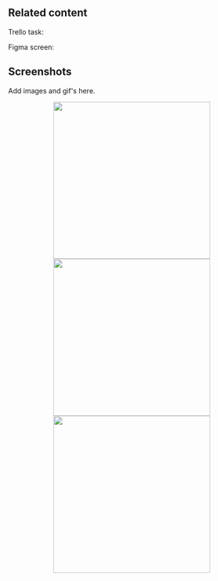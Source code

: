 ## Related content

Trello task: 

Figma screen:

## Screenshots
Add images and gif's here.

<p align="center">
  <img width="320" src="URL_TO_IMAGE">
  <img width="320" src="URL_TO_IMAGE">
  <img width="320" src="URL_TO_IMAGE">
</p>

